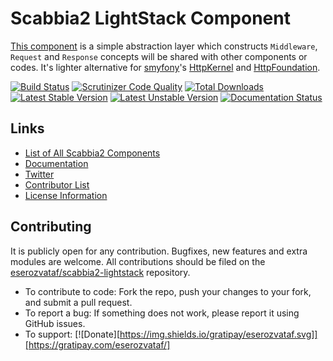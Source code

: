 # Scabbia2 LightStack Component

[This component](https://github.com/eserozvataf/scabbia2-lightstack) is a simple abstraction layer which constructs `Middleware`, `Request` and `Response` concepts will be shared with other components or codes. It's lighter alternative for [smyfony](http://symfony.com/)'s [HttpKernel](https://github.com/symfony/HttpKernel) and [HttpFoundation](https://github.com/symfony/HttpFoundation).

[![Build Status](https://travis-ci.org/eserozvataf/scabbia2-lightstack.png?branch=master)](https://travis-ci.org/eserozvataf/scabbia2-lightstack)
[![Scrutinizer Code Quality](https://scrutinizer-ci.com/g/eserozvataf/scabbia2-lightstack/badges/quality-score.png?b=master)](https://scrutinizer-ci.com/g/eserozvataf/scabbia2-lightstack/?branch=master)
[![Total Downloads](https://poser.pugx.org/eserozvataf/scabbia2-lightstack/downloads.png)](https://packagist.org/packages/eserozvataf/scabbia2-lightstack)
[![Latest Stable Version](https://poser.pugx.org/eserozvataf/scabbia2-lightstack/v/stable)](https://packagist.org/packages/eserozvataf/scabbia2-lightstack)
[![Latest Unstable Version](https://poser.pugx.org/eserozvataf/scabbia2-lightstack/v/unstable)](https://packagist.org/packages/eserozvataf/scabbia2-lightstack)
[![Documentation Status](https://readthedocs.org/projects/scabbia2-documentation/badge/?version=latest)](https://readthedocs.org/projects/scabbia2-documentation)

## Links
- [List of All Scabbia2 Components](https://github.com/eserozvataf/scabbia2)
- [Documentation](https://readthedocs.org/projects/scabbia2-documentation)
- [Twitter](https://twitter.com/eserozvataf)
- [Contributor List](contributors.md)
- [License Information](LICENSE)


## Contributing
It is publicly open for any contribution. Bugfixes, new features and extra modules are welcome. All contributions should be filed on the [eserozvataf/scabbia2-lightstack](https://github.com/eserozvataf/scabbia2-lightstack) repository.

* To contribute to code: Fork the repo, push your changes to your fork, and submit a pull request.
* To report a bug: If something does not work, please report it using GitHub issues.
* To support: [![Donate][https://img.shields.io/gratipay/eserozvataf.svg]][https://gratipay.com/eserozvataf/]
